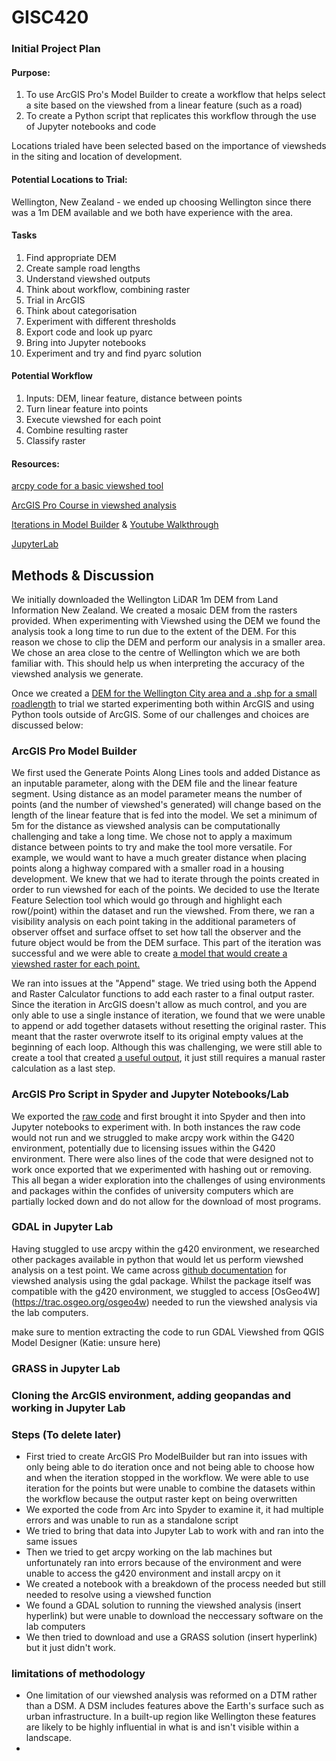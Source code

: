 # GISC420
### Initial Project Plan

#### Purpose: 
1) To use ArcGIS Pro's Model Builder to create a workflow that helps select a site based on the viewshed from a linear feature (such as a road)
2) To create a Python script that replicates this workflow through the use of Jupyter notebooks and code

Locations trialed have been selected based on the importance of viewsheds in the siting and location of development. 

#### Potential Locations to Trial: 
Wellington, New Zealand - we ended up choosing Wellington since there was a 1m DEM available and we both have experience with the area. 

#### Tasks
1) Find appropriate DEM
2) Create sample road lengths
3) Understand viewshed outputs
4) Think about workflow, combining raster
5) Trial in ArcGIS
6) Think about categorisation 
7) Experiment with different thresholds
8) Export code and look up pyarc 
9) Bring into Jupyter notebooks
10) Experiment and try and find pyarc solution

#### Potential Workflow
1) Inputs: DEM, linear feature, distance between points
2) Turn linear feature into points
3) Execute viewshed for each point
4) Combine resulting raster
5) Classify raster


#### Resources:
[arcpy code for a basic viewshed tool](https://pro.arcgis.com/en/pro-app/latest/tool-reference/spatial-analyst/viewshed.htm)

[ArcGIS Pro Course in viewshed analysis](https://www.esri.com/training/catalog/57d8718d8b3e1ff2376bf91c/performing-viewshed-analysis-in-arcgis-pro/)

[Iterations in Model Builder](https://pro.arcgis.com/en/pro-app/latest/tool-reference/modelbuilder-toolbox/examples-of-using-iterators-in-modelbuilder.htm) & [Youtube Walkthrough](https://www.youtube.com/watch?v=DoIkV2y0pEc)

[JupyterLab](https://www.youtube.com/watch?v=A5YyoCKxEOU&t=1s)


## Methods & Discussion
We initially  downloaded the Wellington LiDAR 1m DEM from Land Information New Zealand. We created a mosaic DEM from the rasters provided. When experimenting with Viewshed using the DEM we found the analysis took a long time to run due to the extent of the DEM. For this reason we chose to clip the DEM and perform our analysis in a smaller area. We chose an area close to the centre of Wellington which we are both familiar with. This should help us when interpreting the accuracy of the viewshed analysis we generate.    

Once we created a [DEM for the Wellington City area and a .shp for a small roadlength](https://github.com/rhiannonbar/GISC420/blob/fcf0f14e5222b6bf6185d1670432550e50b411bc/Final%20Project%20Initial%20Data.zip) to trial we started experimenting both within ArcGIS and using Python tools outside of ArcGIS. Some of our challenges and choices are discussed below:

### ArcGIS Pro Model Builder
We first used the Generate Points Along Lines tools and added Distance as an inputable parameter, along with the DEM file and the linear feature segment. Using distance as an model parameter means the number of points (and the number of viewshed's generated) will change based on the length of the linear feature that is fed into the model. We set a minimum of 5m for the distance as viewshed analysis can be computationally challenging and take a long time. We chose not to apply a maximum distance between points to try and make the tool more versatile. For example, we would want to have a much greater distance when placing points along a highway compared with a smaller road in a housing development. We knew that we had to iterate through the points created in order to run viewshed for each of the points. We decided to use the Iterate Feature Selection tool which would go through and highlight each row(/point) within the dataset and run the viewshed. From there, we ran a visibility analysis on each point taking in the additional parameters of observer offset and surface offset to set how tall the observer and the future object would be from the DEM surface. This part of the iteration was successful and we were able to create [a model that would create a viewshed raster for each point.](https://github.com/rhiannonbar/GISC420/blob/fcf0f14e5222b6bf6185d1670432550e50b411bc/ArcGISModelGraphic.svg)

We ran into issues at the "Append" stage. We tried using both the Append and Raster Calculator functions to add each raster to a final output raster. Since the iteration in ArcGIS doesn't allow as much control, and you are only able to use a single instance of iteration, we found that we were unable to append or add together datasets without resetting the original raster. This meant that the raster overwrote itself to its original empty values at the beginning of each loop. Although this was challenging, we were still able to create a tool that created [a useful output](https://github.com/rhiannonbar/GISC420/blob/main/OutputExample.pdf), it just still requires a manual raster calculation as a last step.

### ArcGIS Pro Script in Spyder and Jupyter Notebooks/Lab

We exported the [raw code](https://github.com/rhiannonbar/GISC420/blob/fcf0f14e5222b6bf6185d1670432550e50b411bc/ArcGIS_Raw_Python.ipynb) and first brought it into Spyder and then into Jupyter notebooks to experiment with. In both instances the raw code would not run and we struggled to make arcpy work within the G420 environment, potentially due to licensing issues within the G420 environment. There were also lines of the code that were designed not to work once exported that we experimented with hashing out or removing. This all began a wider exploration into the challenges of using environments and packages within the confides of university computers which are partially locked down and do not allow for the download of most programs. 

### GDAL in Jupyter Lab

Having stuggled to use arcpy within the g420 environment, we researched other packages available in python that would let us perform viewshed analysis on a test point. We came across [github documentation](https://github.com/jonnyhuck/Viewshed) for viewshed analysis using the gdal package. Whilst the package itself was compatible with the g420 environment, we stuggled to access [OsGeo4W] (https://trac.osgeo.org/osgeo4w) needed to run the viewshed analysis via the lab computers. 

make sure to mention extracting the code to run GDAL Viewshed from QGIS Model Designer (Katie: unsure here) 

### GRASS in Jupyter Lab


### Cloning the ArcGIS environment, adding geopandas and working in Jupyter Lab





### Steps (To delete later)
- First tried to create ArcGIS Pro ModelBuilder but ran into issues with only being able to do iteration once and not being able to choose how and when the iteration stopped in the workflow. We were able to use iteration for the points but were unable to combine the datasets within the workflow because the output raster kept on being overwritten
- We exported the code from Arc into Spyder to examine it, it had multiple errors and was unable to run as a standalone script
- We tried to bring that data into Jupyter Lab to work with and ran into the same issues
- Then we tried to get arcpy working on the lab machines but unfortunately ran into errors because of the environment and were unable to access the g420 environment and install arcpy on it
- We created a notebook with a breakdown of the process needed but still needed to resolve using a viewshed function
- We found a GDAL solution to running the viewshed analysis (insert hyperlink) but were unable to download the neccessary software on the lab computers
- We then tried to download and use a GRASS solution (insert hyperlink) but it just didn't work. 

### limitations of methodology
- One limitation of our viewshed analysis was reformed on a DTM rather than a DSM. A DSM includes features above the Earth's surface such as urban infrastructure. In a built-up region like Wellington these features are likely to be highly influential in what is and isn't visible within a landscape.  
- 
